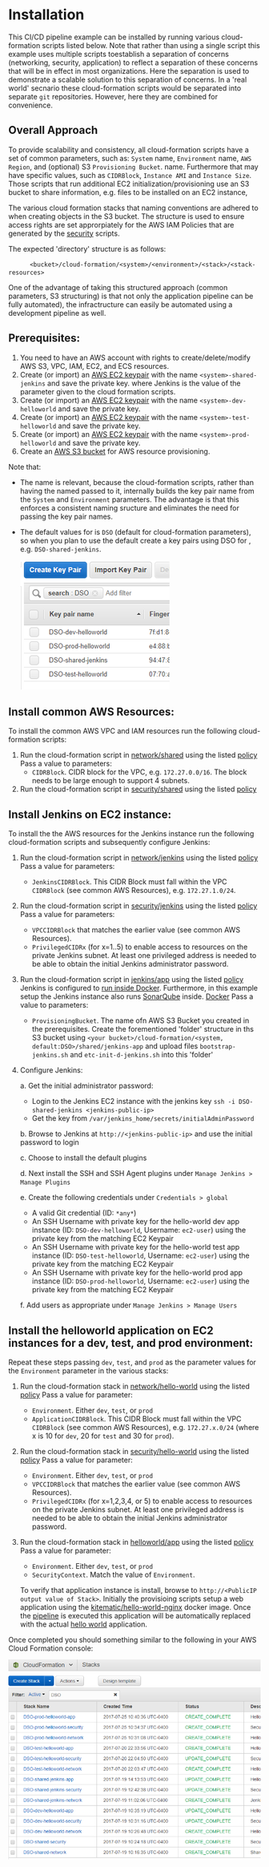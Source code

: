 # Installation

This CI/CD pipeline example can be installed by running various cloud-formation scripts listed 
below.
Note that rather than using a single script this example uses multiple scripts toestablish a
separation of concerns (networking, security, application) to reflect a separation of these 
concerns that will be in effect in most organizations. 
Here the separation is used to demonstrate a scalable solution to this separation of concerns.
In a 'real world' secnario these cloud-formation scripts would be separated into separate
`git` repositories. However, here they are combined for convenience.



## Overall Approach

To provide scalability and consistency, all cloud-formation scripts have a set of common 
parameters, such as: `System` name, `Environment` name, `AWS Region`, 
and (optional) S3 `Provisioning Bucket`.
name. Furthermore that may have specific values, such as `CIDRBlock`, `Instance AMI` and 
`Instance Size`.
Those scripts that run additional EC2 initialization/provisioning use an S3 bucket to 
share information, e.g. files to be installed on an EC2 instance, 

The various cloud formation stacks that naming conventions are adhered to when creating objects 
in the S3 bucket. The structure is used to ensure access rights are set approrpiately for 
the AWS IAM Policies that are generated by the [security](../cloud-formation/security) scripts.

The expected 'directory' structure is as follows:

```
      <bucket>/cloud-formation/<system>/<environment>/<stack>/<stack-resources>
```

One of the advantage of taking this structured approach (common parameters, S3 structuring) is
that not only the application pipeline can be fully automated), the infractructure can easily 
be automated using a development pipeline as well.


## Prerequisites:

1. You need to have an AWS account with  rights to create/delete/modify AWS S3, VPC, IAM,
   EC2, and ECS resources.
2. Create (or import) an [AWS EC2 keypair] with the name `<system>-shared-jenkins` and 
   save the private key.
   where Jenkins is the value of the parameter given to the cloud formation scripts.
3. Create (or import) an [AWS EC2 keypair] with the name `<system>-dev-helloworld` and 
   save the private key.
4. Create (or import) an [AWS EC2 keypair] with the name `<system>-test-helloworld` and 
   save the private key.
5. Create (or import) an [AWS EC2 keypair] with the name `<system>-prod-helloworld` and 
   save the private key.
6. Create an [AWS S3 bucket] for AWS resource provisioning.

Note that:
- The name is relevant, because the cloud-formation scripts, rather than having the named
  passed to it, internally builds the key pair name from the `System` and `Environment`
  parameters. The advantage is that this enforces a consistent naming sructure and 
  eliminates the need for passing the key pair names.
- The default values for <system> is `DSO` (default for cloud-formation parameters),
  so when you plan to use the default create a key pairs using DSO for <system>, 
  e.g. `DSO-shared-jenkins`.

  ![EC2 Key Pairs Example](./ec2-key-pairs.png)


## Install common AWS Resources:
To install the common AWS VPC and IAM resources run the following cloud-formation scripts:

1. Run the cloud-formation script in [network/shared](../cloud-formation/network/shared)
   using the listed [policy](../cloud-formation/network/shared/default-stack-policy.json)
   Pass a value to parameters:
   - `CIDRBlock`. CIDR block for the VPC, e.g. `172.27.0.0/16`. 
      The block needs to be large enough to support 4 subnets.
2. Run the cloud-formation script in [security/shared](../cloud-formation/security/shared)
   using the listed [policy](../cloud-formation/security/shared/default-stack-policy.json)


## Install Jenkins on EC2 instance:
To install the the AWS resources for the Jenkins instance run the following cloud-formation
scripts and subsequently configure Jenkins:

1. Run the cloud-formation script in [network/jenkins](../cloud-formation/network/jenkins)
   using the listed [policy](../cloud-formation/network/jenkins/default-stack-policy.json)
   Pass a value for parameters:
   - `JenkinsCIDRBlock`. This CIDR Block must fall within the VPC `CIDRBlock`
     (see common AWS Resources), e.g. `172.27.1.0/24`.
2. Run the cloud-formation script in [security/jenkins](../cloud-formation/security/jenkins)
   using the listed [policy](../cloud-formation/security/jenkins/default-stack-policy.json)
   Pass a value for parameters:
   - `VPCCIDRBlock` that matches the earlier value  (see common AWS Resources).
   - `PrivilegedCIDRx` (for x=1..5) to enable access to resources on the private Jenkins subnet.
      At least one privileged address is needed to be able to obtain the initial Jenkins
      administrator password.
3. Run the cloud-formation script in [jenkins/app](../cloud-formation/jenkins/app)
   using the listed [policy](../cloud-formation/jenkins/app/default-stack-policy.json)
   Jenkins is configured to 
   [run inside Docker](../cloud-formation/jenkins/app/etc-init.d-jenkins.sh).
   Furthermore, in this example setup the Jenkins instance also runs
   [SonarQube]() inside.
   [Docker](https://hub.docker.com/_/sonarqube/)
   Pass a value to parameters:
   - `ProvisioningBucket`. The name ofn AWS S3 Bucket you created in the prerequisites.
     Create the forementioned 'folder' structure in ths S3 bucket using
     `<your bucket>/cloud-formation/<system, default:DSO>/shared/jenkins-app` and
     upload files `bootstrap-jenkins.sh` and `etc-init-d-jenkins.sh` into this 'folder'

4. Configure Jenkins:

   a. Get the initial administrator password:
      - Login to the Jenkins EC2 instance with the jenkins key 
        `ssh -i DSO-shared-jenkins <jenkins-public-ip>`
      - Get the key from `/var/jenkins_home/secrets/initialAdminPassword`

   b. Browse to Jenkins at `http://<jenkins-public-ip>` and use the initial password to login
   
   c. Choose to install the default plugins
   
   d. Next install the SSH and SSH Agent plugins under `Manage Jenkins > Manage Plugins`
   
   e. Create the following credentials under `Credentials > global`
      - A valid Git credential (ID: `*any*`)
      - An SSH Username with private key for the hello-world dev app instance 
        (ID: `DSO-dev-helloworld`, Username: `ec2-user`) using the private key from 
        the matching EC2 Keypair
      - An SSH Username with private key for the hello-world test app instance 
        (ID: `DSO-test-helloworld`, Username: `ec2-user`) using the private key from 
        the matching EC2 Keypair
      - An SSH Username with private key for the hello-world prod app instance 
        (ID: `DSO-prod-helloworld`, Username: `ec2-user`) using the private key from 
        the matching EC2 Keypair

    f. Add users as appropriate under `Manage Jenkins > Manage Users`



## Install the helloworld application on EC2 instances for a dev, test, and prod environment:

Repeat these steps passing `dev`, `test`, and `prod` as the parameter values for the 
`Environment` parameter in the various stacks:

1. Run the cloud-formation stack in [network/hello-world](../cloud-formation/network/helloworld)
   using the listed [policy](../cloud-formation/network/helloworld/default-stack-policy.json)
   Pass a value for parameter:
   -  `Environment`. Either `dev`, `test`, or `prod`
   - `ApplicationCIDRBlock`. This CIDR Block must fall within the VPC `CIDRBlock` 
     (see common AWS Resources),
     e.g. `172.27.x.0/24` (where x is 10 for `dev`, 20 for `test` and 30 for `prod`).
2. Run the cloud-formation stack in [security/hello-world](../cloud-formation/security/helloworld/main.yml)
   using the listed [policy](../cloud-formation/security/helloworld/default-stack-policy.json)
   Pass a value for parameter:
   - `Environment`. Either `dev`, `test`, or `prod`
   - `VPCCIDRBlock` that matches the earlier value (see common AWS Resources).
   - `PrivilegedCIDRx` (for x=1,2,3,4, or 5) to enable access to resources on the private 
      Jenkins subnet. At least one privileged address is needed to be able to obtain the 
      initial Jenkins administrator password.
3. Run the cloud-formation stack in [helloworld/app](../cloud-formation/helloworld/app/main.yml)
   using the listed [policy](../cloud-formation/helloworld/app/default-stack-policy.json)
   Pass a value for parameter:
   - `Environment`. Either `dev`, `test`, or `prod`
   - `SecurityContext`. Match the value of `Environment`.
   
   To verify that application instance is install, browse to
   `http://<PublicIP output value of Stack>`.
   Initially the provisioing scripts setup a web application using the 
   [kitematic/hello-world-nginx](https://hub.docker.com/r/kitematic/hello-world-nginx/)
   docker image.
   Once the [pipeline](../Jenkinsfile) is executed this application will be automatically
   replaced with the actual [hello world](../webapp/sc/main) application.

Once completed you should something similar to the following in your AWS Cloud Formation console:

![Cloud Formation stack](./HelloWorld-CloudFormation-Stacks.png)


[AWS EC2 keypair]: http://docs.aws.amazon.com/AWSEC2/latest/UserGuide/ec2-key-pairs.html
[AWS S3 bucket]: http://docs.aws.amazon.com/AmazonS3/latest/dev/UsingBucket.html
[SonarQube]: https://docs.sonarqube.org/display/SONAR/Documentation
[SonarQube Docker image]: https://hub.docker.com/_/sonarqube/